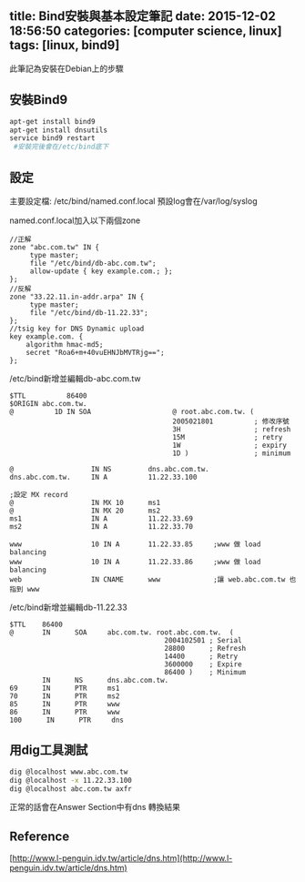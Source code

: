 title: Bind安裝與基本設定筆記
date: 2015-12-02 18:56:50
categories: [computer science, linux]
tags: [linux, bind9]
---

此筆記為安裝在Debian上的步驟

<!-- more -->
<!-- toc -->

## 安裝Bind9
``` bash
apt-get install bind9
apt-get install dnsutils
service bind9 restart
 #安裝完後會在/etc/bind底下
```

## 設定
主要設定檔: /etc/bind/named.conf.local
預設log會在/var/log/syslog

named.conf.local加入以下兩個zone
``` zone named.conf.local
//正解
zone "abc.com.tw" IN {
     type master;
     file "/etc/bind/db-abc.com.tw";
     allow-update { key example.com.; };
};
//反解
zone "33.22.11.in-addr.arpa" IN {
     type master;
     file "/etc/bind/db-11.22.33";
};
//tsig key for DNS Dynamic upload
key example.com. {
    algorithm hmac-md5;
    secret "Roa6+m+40vuEHNJbMVTRjg==";
};
```
/etc/bind新增並編輯db-abc.com.tw
``` zone db-abc.com.tw
$TTL          86400
$ORIGIN abc.com.tw.
@          1D IN SOA                    @ root.abc.com.tw. (
                                        2005021801          ; 修改序號
                                        3H                  ; refresh
                                        15M                 ; retry
                                        1W                  ; expiry
                                        1D )                ; minimum
										
@                   IN NS         dns.abc.com.tw.
dns.abc.com.tw.     IN A          11.22.33.100

;設定 MX record
@                   IN MX 10      ms1
@                   IN MX 20      ms2
ms1                 IN A          11.22.33.69
ms2                 IN A          11.22.33.70

www                 10 IN A       11.22.33.85     ;www 做 load balancing
www                 10 IN A       11.22.33.86     ;www 做 load balancing
web                 IN CNAME      www             ;讓 web.abc.com.tw 也指到 www
```
/etc/bind新增並編輯db-11.22.33
``` zone db-11.22.33
$TTL    86400
@       IN      SOA     abc.com.tw. root.abc.com.tw.  (
                                      2004102501 ; Serial
                                      28800      ; Refresh
                                      14400      ; Retry
                                      3600000    ; Expire
                                      86400 )    ; Minimum
        IN      NS      dns.abc.com.tw.
69      IN      PTR     ms1
70      IN      PTR     ms2
85      IN      PTR     www
86      IN      PTR     www
100      IN      PTR     dns
```

## 用dig工具測試
``` bash
dig @localhost www.abc.com.tw
dig @localhost -x 11.22.33.100
dig @localhost abc.com.tw axfr
```
正常的話會在Answer Section中有dns 轉換結果

## Reference
  [http://www.l-penguin.idv.tw/article/dns.htm](http://www.l-penguin.idv.tw/article/dns.htm)
